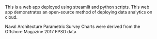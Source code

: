 This is a web app deployed using streamlit and python scripts.
This web app demonstrates an open-source method of deploying data analytics on cloud.

Naval Architecture Parametric Survey Charts were derived from the Offshore Magazine 2017 FPSO data.
